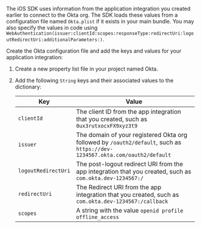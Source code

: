 The iOS SDK uses information from the application integration you created earlier to connect to the Okta org. The SDK loads these values from a configuration file named `Okta.plist` if it exists in your main bundle. You may also specify the values in code using `WebAuthentication(issuer:clientId:scopes:responseType:redirectUri:logoutRedirectUri:additionalParameters:)`.

Create the Okta configuration file and add the keys and values for your application integration:

1. Create a new property list file in your project named Okta.
1. Add the following `String` keys and their associated values to the dictionary:

   | Key | Value |
   | --- | ----- |
   | `clientId` | The client ID from the app integration that you created, such as `0ux3rutxocxFX9xyz3t9` |
   | `issuer` | The domain of your registered Okta org followed by `/oauth2/default`, such as `https://dev-1234567.okta.com/oauth2/default` |
   | `logoutRedirectUri` | The post-logout redirect URI from the app integration that you created, such as `com.okta.dev-1234567:/` |
   | `redirectUri` | The Redirect URI from the app integration that you created, such as `com.okta.dev-1234567:/callback` |
   | `scopes` | A string with the value `openid profile offline_access` |{:.table .table-word-break}
